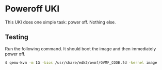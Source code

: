 # Poweroff UKI

This UKI does one simple task: power off. Nothing else.

## Testing

Run the following command. It should boot the image and then immediately power off.

```sh
$ qemu-kvm -m 1G -bios /usr/share/edk2/ovmf/OVMF_CODE.fd -kernel image.efi
```
